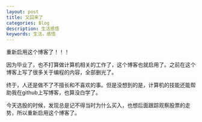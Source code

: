 ```yaml
---
layout: post
title: 又回来了
categories: Blog
description: 生活感悟
keywords: 生活，感悟
---
```


重新启用这个博客了！！！

因为毕业了，也不打算做计算机相关的工作了，这个博客也就启用了。之前在这个博客上写了很多关于编程的内容，全部删光了。

终于，人还是做不了不擅长和不喜欢的事。但是没想到的是，计算机的技能还能帮助我在github上写博客，也算没白学了。

今天选股的时候，发现总是记不得当时为什么买入，也想后面跟踪观察股票的走势，所以重新启用这个博客了。


